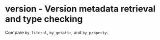 # version - Version metadata retrieval and type checking

Compare `by_literal`, `by_getattr`, and `by_property`.
